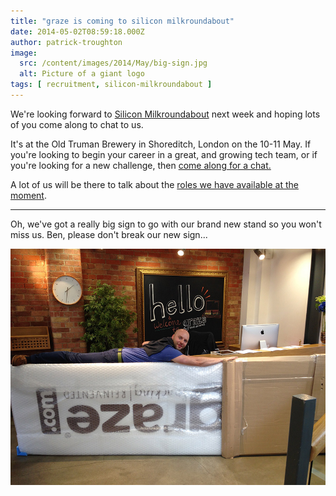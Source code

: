 ```yaml
---
title: "graze is coming to silicon milkroundabout"
date: 2014-05-02T08:59:18.000Z
author: patrick-troughton
image:
  src: /content/images/2014/May/big-sign.jpg
  alt: Picture of a giant logo
tags: [ recruitment, silicon-milkroundabout ]
---
```


We're looking forward to [Silicon Milkroundabout](http://www.siliconmilkroundabout.com/events/next) next week and hoping lots of you come along to chat to us.

It's at the Old Truman Brewery in Shoreditch, London on the 10-11 May. If you're looking to begin your career in a great, and growing tech team, or if you're looking for a new challenge, then [come along for a chat.](http://www.siliconmilkroundabout.com/events/next)

A lot of us will be there to talk about the [roles we have available at the moment](https://www.graze.com/uk/jobs/tech).

***

Oh, we've got a really big sign to go with our brand new stand so you won't miss us. Ben, please don't break our new sign...

![Ben with our supersize logo](/content/images/2014/May/big-sign.jpg)

